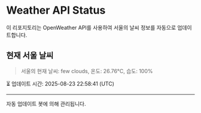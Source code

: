 
# Weather API Status

이 리포지토리는 OpenWeather API를 사용하여 서울의 날씨 정보를 자동으로 업데이트합니다.

## 현재 서울 날씨
> 서울의 현재 날씨: few clouds, 온도: 26.76°C, 습도: 100%

⏳ 업데이트 시간: 2025-08-23 22:58:41 (UTC)

---
자동 업데이트 봇에 의해 관리됩니다.
